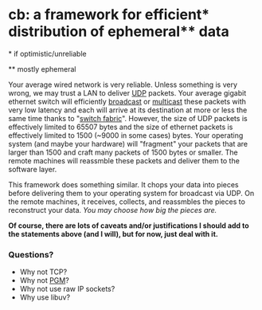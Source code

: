 # cb: a framework for efficient\* distribution of ephemeral\*\* data

\* if optimistic/unreliable

\*\* mostly ephemeral

Your average wired network is very reliable. Unless something is very wrong, we
may trust a LAN to deliver [UDP][] packets. Your average gigabit ethernet
switch will efficiently [broadcast][] or [multicast][] these packets with very
low latency and each will arrive at its destination at more or less the same
time thanks to "[switch fabric][]". However, the size of UDP packets is
effectively limited to 65507 bytes and the size of ethernet packets is
effectively limited to 1500 (~9000 in some cases) bytes. Your operating system
(and maybe your hardware) will "fragment" your packets that are larger than
1500 and craft many packets of 1500 bytes or smaller. The remote machines will
reassmble these packets and deliver them to the software layer.

This framework does something similar. It chops your data into pieces before
delivering them to your operating system for broadcast via UDP. On the remote
machines, it receives, collects, and reassmbles the pieces to reconstruct your
data. *You may choose how big the pieces are.* 

**Of course, there are lots of caveats and/or justifications I should add to
the statements above (and I will), but for now, just deal with it.**

### Questions?

- Why not TCP?
- Why not [PGM][]?
- Why not use raw IP sockets?
- Why use libuv?


[UDP]: https://www.ietf.org/rfc/rfc768.txt
[broadcast]: https://en.wikipedia.org/wiki/Broadcasting_(networking)
[multicast]: https://en.wikipedia.org/wiki/Multicast
[switch fabric]: http://etherealmind.com/what-is-the-definition-of-switch-fabric
[PGM]: https://en.wikipedia.org/wiki/Pragmatic_General_Multicast
[2]: https://en.wikipedia.org/wiki/Crossbar_switch
